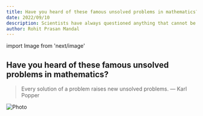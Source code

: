 ```yaml
---
title: Have you heard of these famous unsolved problems in mathematics?
date: 2022/09/10
description: Scientists have always questioned anything that cannot be described or understood with the naked eye. One of the most contentious issues, "is there God" has also been proven by logic. However, there are some mathematical problems that remains unsolved.
author: Rohit Prasan Mandal
---
```


import Image from 'next/image'

## Have you heard of these famous unsolved problems in mathematics?


> Every solution of a problem raises new unsolved problems. 
 — Karl Popper

<Image
  src="/images/cc.png"
  alt="Photo"
  width={4592}
  height={2584}
  priority
  className="next-image"
/>


